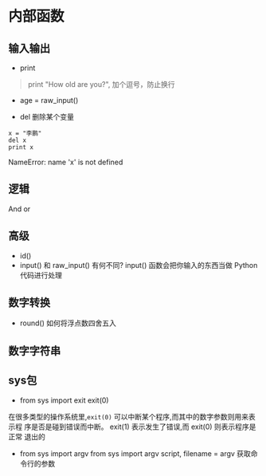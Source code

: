 # 内部函数

## 输入输出
+ print
>print "How old are you?",
>加个逗号，防止换行
+ age = raw_input()

+ del 删除某个变量
```
x = "李鹏"
del x
print x
```
NameError: name 'x' is not defined

## 逻辑
And or

## 高级
+ id()
+ input() 和 raw_input() 有何不同?
input() 函数会把你输入的东西当做 Python 代码进行处理

## 数字转换
+ round()
如何将浮点数四舍五入

## 数字字符串

## sys包
+ from sys import exit
exit(0)

在很多类型的操作系统里,``exit(0)`` 可以中断某个程序,而其中的数字参数则用来表示程 序是否是碰到错误而中断。 exit(1) 表示发生了错误,而 exit(0) 则表示程序是正常 退出的

+ from sys import argv
from sys import argv
script, filename = argv
获取命令行的参数

